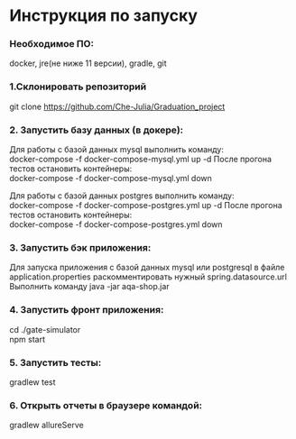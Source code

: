 # Инструкция по запуску

### Необходимое ПО:
docker, jre(не ниже 11 версии), gradle, git

### 1.Склонировать репозиторий
git clone https://github.com/Che-Julia/Graduation_project

### 2. Запустить базу данных (в докере):
Для работы с базой данных mysql выполнить команду:  
docker-compose -f docker-compose-mysql.yml up -d После прогона тестов остановить контейнеры:  
docker-compose -f docker-compose-mysql.yml down

Для работы с базой данных postgres выполнить команду:  
docker-compose -f docker-compose-postgres.yml up -d После прогона тестов остановить контейнеры:  
docker-compose -f docker-compose-postgres.yml down

### 3. Запустить бэк приложения:

Для запуска приложения с базой данных mysql или postgresql в файле application.properties раскомментировать нужный
spring.datasource.url  
Выполнить команду java -jar aqa-shop.jar

### 4. Запустить фронт приложения:
cd ./gate-simulator  
npm start  

### 5. Запустить тесты:
gradlew test

### 6. Открыть отчеты в браузере командой:
gradlew allureServe
